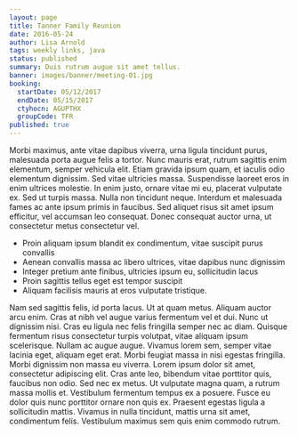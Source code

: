 ```yaml
---
layout: page
title: Tanner Family Reunion
date: 2016-05-24
author: Lisa Arnold
tags: weekly links, java
status: published
summary: Duis rutrum augue sit amet tellus.
banner: images/banner/meeting-01.jpg
booking:
  startDate: 05/12/2017
  endDate: 05/15/2017
  ctyhocn: AGUPTHX
  groupCode: TFR
published: true
---
```

Morbi maximus, ante vitae dapibus viverra, urna ligula tincidunt purus, malesuada porta augue felis a tortor. Nunc mauris erat, rutrum sagittis enim elementum, semper vehicula elit. Etiam gravida ipsum quam, et iaculis odio elementum dignissim. Sed vitae ultricies massa. Suspendisse laoreet eros in enim ultrices molestie. In enim justo, ornare vitae mi eu, placerat vulputate ex. Sed ut turpis massa. Nulla non tincidunt neque. Interdum et malesuada fames ac ante ipsum primis in faucibus. Sed aliquet risus sit amet ipsum efficitur, vel accumsan leo consequat. Donec consequat auctor urna, ut consectetur metus consectetur vel.

* Proin aliquam ipsum blandit ex condimentum, vitae suscipit purus convallis
* Aenean convallis massa ac libero ultrices, vitae dapibus nunc dignissim
* Integer pretium ante finibus, ultricies ipsum eu, sollicitudin lacus
* Proin sagittis tellus eget est tempor suscipit
* Aliquam facilisis mauris at eros vulputate tristique.

Nam sed sagittis felis, id porta lacus. Ut at quam metus. Aliquam auctor arcu enim. Cras at nibh vel augue varius fermentum vel et dui. Nunc ut dignissim nisi. Cras eu ligula nec felis fringilla semper nec ac diam. Quisque fermentum risus consectetur turpis volutpat, vitae aliquam ipsum scelerisque. Nullam ac augue augue. Vivamus lorem sem, semper vitae lacinia eget, aliquam eget erat. Morbi feugiat massa in nisi egestas fringilla. Morbi dignissim non massa eu viverra. Lorem ipsum dolor sit amet, consectetur adipiscing elit. Cras ante leo, bibendum vitae porttitor quis, faucibus non odio.
Sed nec ex metus. Ut vulputate magna quam, a rutrum massa mollis et. Vestibulum fermentum tempus ex a posuere. Fusce eu dolor quis nunc porttitor ornare non quis ex. Praesent egestas ligula a sollicitudin mattis. Vivamus in nulla tincidunt, mattis urna sit amet, condimentum felis. Vestibulum maximus sem quis enim commodo rutrum.
